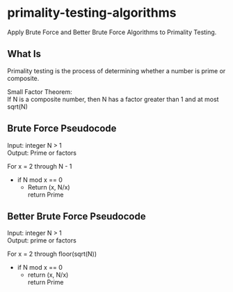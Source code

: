 # primality-testing-algorithms
Apply Brute Force and Better Brute Force Algorithms to Primality Testing.

## What Is
Primality testing is the process of determining whether a number is prime or composite.

Small Factor Theorem:  
If N is a composite number, then N has a factor greater than 1 and at most sqrt(N)  

## Brute Force Pseudocode
Input: integer N > 1  
Output: Prime or factors  

For x = 2 through N - 1  
  * if N mod x == 0  
    * Return (x, N/x)  
return Prime  

## Better Brute Force Pseudocode
Input: integer N > 1  
Output: prime or factors  

For x = 2 through floor(sqrt(N))  
  * if N mod x == 0  
    * return (x, N/x)  
return Prime

